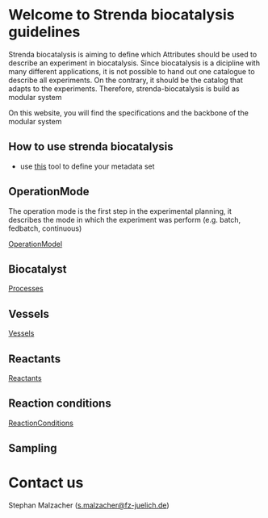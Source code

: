 # Welcome to Strenda biocatalysis guidelines

Strenda biocatalysis is aiming to define which Attributes should be used to describe an experiment in biocatalysis. Since biocatalysis is a dicipline with many different applications, it is not possible to hand out one catalogue to describe all experiments. On the contrary, it should be the catalog that adapts to the experiments. Therefore, strenda-biocatalysis is build as modular system

On this website, you will find the specifications and the backbone of the modular system 

## How to use strenda biocatalysis

- use [this]() tool to define your metadata set




## OperationMode

The operation mode is the first step in the experimental planning, it describes the mode in which the experiment was perform (e.g. batch, fedbatch, continuous)

[OperationModel](ModelExamples/OperationMode/Readme.md)

## Biocatalyst

[Processes](https://github.com/StephanM87/Strenda-biocatalysis/blob/interpreter/ModelExamples/Processes/Readme.md)

## Vessels

[Vessels](ModelExamples/Vessels_and_Volumes/Reamdme.md)

## Reactants

[Reactants](ModelExamples/Reactants/Readme.md)

## Reaction conditions

[ReactionConditions](ModelExamples/Reaction_conditions/Readme.md)

## Sampling


# Contact us

Stephan Malzacher (s.malzacher@fz-juelich.de)
